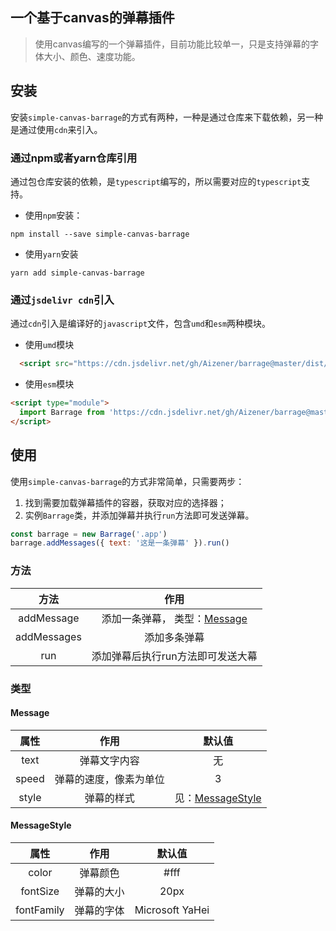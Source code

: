 ## 一个基于canvas的弹幕插件

> 使用canvas编写的一个弹幕插件，目前功能比较单一，只是支持弹幕的字体大小、颜色、速度功能。

## 安装
安装`simple-canvas-barrage`的方式有两种，一种是通过仓库来下载依赖，另一种是通过使用`cdn`来引入。

### 通过npm或者yarn仓库引用
通过包仓库安装的依赖，是`typescript`编写的，所以需要对应的`typescript`支持。
- 使用`npm`安装：
```shell
npm install --save simple-canvas-barrage
```
- 使用`yarn`安装
```shell
yarn add simple-canvas-barrage
```

### 通过`jsdelivr cdn`引入
通过`cdn`引入是编译好的`javascript`文件，包含`umd`和`esm`两种模块。

- 使用`umd`模块
```html
  <script src="https://cdn.jsdelivr.net/gh/Aizener/barrage@master/dist/index.umd.js"></script>
```
- 使用`esm`模块
```html
<script type="module">
  import Barrage from 'https://cdn.jsdelivr.net/gh/Aizener/barrage@master/dist/index.esm.js'
</script>
```

## 使用

使用`simple-canvas-barrage`的方式非常简单，只需要两步：

1. 找到需要加载弹幕插件的容器，获取对应的选择器；
2. 实例`Barrage`类，并添加弹幕并执行`run`方法即可发送弹幕。

```js
const barrage = new Barrage('.app')
barrage.addMessages({ text: '这是一条弹幕' }).run()
```

### 方法

|方法|作用|
|:-:|:-:|
|addMessage|添加一条弹幕， 类型：<a href="#message">Message</a>|
|addMessages|添加多条弹幕|
|run|添加弹幕后执行run方法即可发送大幕|

### 类型

#### <span id="message">Message</span>

|属性|作用|默认值|
|:-:|:-:|:-:|
|text|弹幕文字内容|无|
|speed|弹幕的速度，像素为单位|3|
|style|弹幕的样式|见：<a href="#message-style">MessageStyle</a>|

#### <span id="message-style">MessageStyle</span>

|属性|作用|默认值|
|:-:|:-:|:-:|
|color|弹幕颜色|#fff|
|fontSize|弹幕的大小|20px|
|fontFamily|弹幕的字体|Microsoft YaHei|
